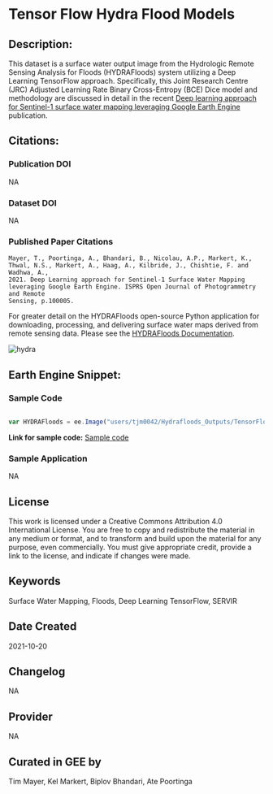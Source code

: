 
# Tensor Flow Hydra Flood Models

## Description:

This dataset is a surface water output image from the Hydrologic Remote Sensing Analysis for Floods (HYDRAFloods) system utilizing a Deep Learning TensorFlow approach. Specifically, this Joint Research Centre (JRC) Adjusted Learning Rate Binary Cross-Entropy (BCE) Dice model and methodology are discussed in detail in the recent [Deep learning approach for Sentinel-1 surface water mapping leveraging Google Earth Engine](https://www.sciencedirect.com/science/article/pii/S2667393221000053#!) publication.

## Citations:

### Publication DOI

NA

### Dataset DOI

NA

### Published Paper Citations

```
Mayer, T., Poortinga, A., Bhandari, B., Nicolau, A.P., Markert, K., Thwal, N.S., Markert, A., Haag, A., Kilbride, J., Chishtie, F. and Wadhwa, A.,
2021. Deep Learning approach for Sentinel-1 Surface Water Mapping leveraging Google Earth Engine. ISPRS Open Journal of Photogrammetry and Remote
Sensing, p.100005.
```

For greater detail on the HYDRAFloods open-source Python application for downloading, processing, and delivering surface water maps derived from remote sensing data. Please see the [HYDRAFloods Documentation](https://servir-mekong.github.io/hydra-floods/).


![hydra](https://user-images.githubusercontent.com/6677629/138355409-60fb1d06-764f-419b-bd1b-871c529880e8.gif)
## Earth Engine Snippet:

### Sample Code

```js

var HYDRAFloods = ee.Image("users/tjm0042/Hydrafloods_Outputs/TensorFlow_Surface_Water_Model_Mosaic")

```

**Link for sample code:** [Sample code](https://code.earthengine.google.com/?scriptPath=users/sat-io/awesome-gee-catalog-examples:hydrology/TENSORFLOW-HYDRA-FLOOD-MODELS)

### Sample Application

NA

## License

This work is licensed under a Creative Commons Attribution 4.0 International License. You are free to copy and redistribute the material in any medium or format, and to transform and build upon the material for any purpose, even commercially. You must give appropriate credit, provide a link to the license, and indicate if changes were made.

## Keywords

Surface Water Mapping, Floods, Deep Learning TensorFlow, SERVIR

## Date Created

2021-10-20

## Changelog

NA

## Provider

NA

## Curated in GEE by
Tim Mayer, Kel Markert, Biplov Bhandari, Ate Poortinga